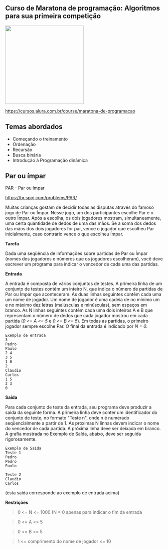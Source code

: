 Curso de Maratona de programação: Algoritmos para sua primeira competição
---------
<img src="https://www.alura.com.br/assets/api/cursos/maratona-de-programacao.svg" data-canonical-src="https://www.alura.com.br/assets/api/cursos/maratona-de-programacao.svg" width="250" height="250" />

https://cursos.alura.com.br/course/maratona-de-programacao

## Temas abordados
* Começando o treinamento
* Ordenação
* Recursão
* Busca binária
* Introdução à Programação dinâmica


## Par ou ímpar
PAR - Par ou ímpar

https://br.spoj.com/problems/PAR/

Muitas crianças gostam de decidir todas as disputas através do famoso jogo de Par ou Ímpar. Nesse jogo, um dos participantes escolhe Par e o outro Ímpar. Após a escolha, os dois jogadores mostram, simultaneamente, uma certa quantidade de dedos de uma das mãos. Se a soma dos dedos das mãos dos dois jogadores for par, vence o jogador que escolheu Par inicialmente, caso contrário vence o que escolheu Ímpar.

**Tarefa**

Dada uma seqüência de informações sobre partidas de Par ou Ímpar (nomes dos jogadores e números que os jogadores escolheram), você deve escrever um programa para indicar o vencedor de cada uma das partidas.

**Entrada**

A entrada é composta de vários conjuntos de testes. A primeira linha de um conjunto de testes contém um inteiro N, que indica o número de partidas de Par ou Ímpar que aconteceram. As duas linhas seguintes contêm cada uma um nome de jogador. Um nome de jogador é uma cadeia de no mínimo um e no máximo dez letras (maiúsculas e minúsculas), sem espaços em branco. As N linhas seguintes contêm cada uma dois inteiros A e B que representam o número de dedos que cada jogador mostrou em cada partida (*0 <= A <= 5* e *0 <= B <= 5*). Em todas as partidas, o primeiro jogador sempre escolhe Par. O final da entrada é indicado por *N = 0*.

```
Exemplo de entrada
3
Pedro
Paulo
2 4
3 5
1 0
2
Claudio
Carlos
1 5
2 3
0
````

**Saída**

Para cada conjunto de teste da entrada, seu programa deve produzir a saída da seguinte forma. A primeira linha deve conter um identificador do conjunto de teste, no formato "Teste n", onde n é numerado seqüencialmente a partir de 1. As próximas N linhas devem indicar o nome do vencedor de cada partida. A próxima linha deve ser deixada em branco. A grafia mostrada no Exemplo de Saída, abaixo, deve ser seguida rigorosamente.

```
Exemplo de Saída
Teste 1
Pedro
Pedro
Paulo

Teste 2
Claudio
Carlos
````
(esta saída corresponde ao exemplo de entrada acima)

**Restrições**

> 0 <= N <= 1000 (N = 0 apenas para indicar o fim da entrada

> 0 <= A <= 5

> 0 <= B <= 5

>1 <= comprimento do nome de jogador <= 10
